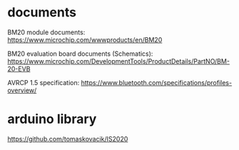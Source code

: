 # documents

BM20 module documents: https://www.microchip.com/wwwproducts/en/BM20

BM20 evaluation board documents (Schematics): https://www.microchip.com/DevelopmentTools/ProductDetails/PartNO/BM-20-EVB

AVRCP 1.5 specification: https://www.bluetooth.com/specifications/profiles-overview/

# arduino library

https://github.com/tomaskovacik/IS2020
